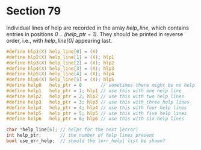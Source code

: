 # Section 79

Individual lines of help are recorded in the array *help_line*, which contains entries in positions *0 .. (help_ptr − 1)*.
They should be printed in reverse order, i.e., with *help_line[0]* appearing last.

```c include/texerror.h
#define hlp1(X) help_line[0] = (X)
#define hlp2(X) help_line[1] = (X); hlp1
#define hlp3(X) help_line[2] = (X); hlp2
#define hlp4(X) help_line[3] = (X); hlp3
#define hlp5(X) help_line[4] = (X); hlp4
#define hlp6(X) help_line[5] = (X); hlp5
#define help0   help_ptr = 0       // sometimes there might be no help
#define help1   help_ptr = 1; hlp1 // use this with one help line
#define help2   help_ptr = 2; hlp2 // use this with two help lines
#define help3   help_ptr = 3; hlp3 // use this with three help lines
#define help4   help_ptr = 4; hlp4 // use this with four help lines
#define help5   help_ptr = 5; hlp5 // use this with five help lines
#define help6   help_ptr = 6; hlp6 // use this with six help lines
```

```c << Global variables >>+=
char *help_line[6]; // helps for the next |error|
int help_ptr;       // the number of help lines present
bool use_err_help;  // should the |err_help| list be shown?
```
